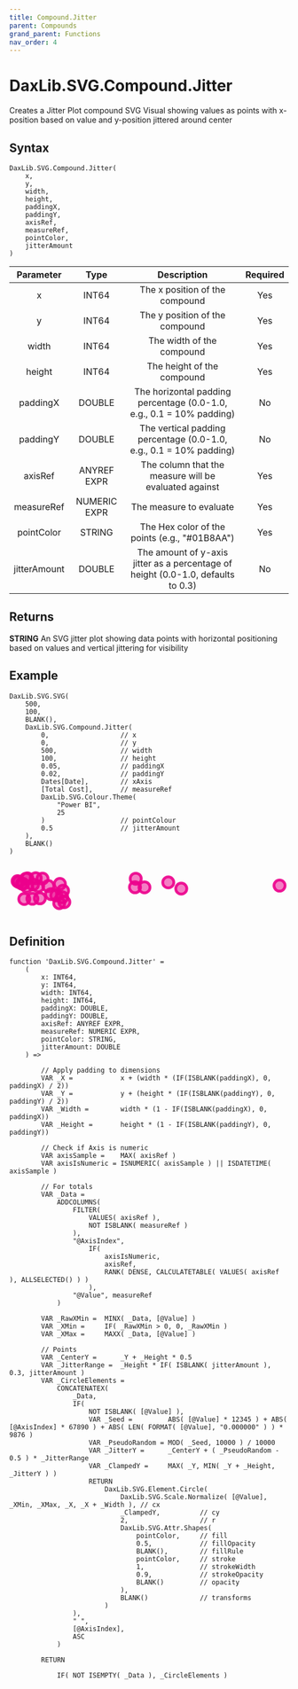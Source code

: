 ```yaml
---
title: Compound.Jitter
parent: Compounds
grand_parent: Functions
nav_order: 4
---
```


# DaxLib.SVG.Compound.Jitter

Creates a Jitter Plot compound SVG Visual showing values as points with x-position based on value and y-position jittered around center

## Syntax

```dax
DaxLib.SVG.Compound.Jitter(
    x, 
    y, 
    width, 
    height, 
    paddingX, 
    paddingY, 
    axisRef, 
    measureRef, 
    pointColor, 
    jitterAmount
)
```

| Parameter | Type | Description | Required |
| :---: | :---: | :---: | :---: |
| x | INT64 | The x position of the compound | Yes |
| y | INT64 | The y position of the compound | Yes |
| width | INT64 | The width of the compound | Yes |
| height | INT64 | The height of the compound | Yes |
| paddingX | DOUBLE | The horizontal padding percentage (0.0-1.0, e.g., 0.1 = 10% padding) | No |
| paddingY | DOUBLE | The vertical padding percentage (0.0-1.0, e.g., 0.1 = 10% padding) | No |
| axisRef | ANYREF EXPR | The column that the measure will be evaluated against | Yes |
| measureRef | NUMERIC EXPR | The measure to evaluate | Yes |
| pointColor | STRING | The Hex color of the points (e.g., "#01B8AA") | Yes |
| jitterAmount | DOUBLE | The amount of y-axis jitter as a percentage of height (0.0-1.0, defaults to 0.3) | No |

## Returns

**STRING** An SVG jitter plot showing data points with horizontal positioning based on values and vertical jittering for visibility

## Example

```dax
DaxLib.SVG.SVG(
    500,
    100,
    BLANK(),
    DaxLib.SVG.Compound.Jitter(
        0,                  // x
        0,                  // y
        500,                // width
        100,                // height
        0.05,               // paddingX
        0.02,               // paddingY
        Dates[Date],        // xAxis
        [Total Cost],       // measureRef
        DaxLib.SVG.Colour.Theme(
            "Power BI",
            25
        )                   // pointColour
        0.5                 // jitterAmount
    ),
    BLANK()
)
```

<svg width='500' height='100' viewbox= '0 0 100 20' xmlns='http://www.w3.org/2000/svg'><circle cx='2.98846880907372' cy='6.5112' r='2' fill='#EC008C' fill-opacity='0.5' stroke='#EC008C' stroke-width='1' stroke-opacity='0.9'  /> <circle cx='6.5226843100189' cy='5.51748' r='2' fill='#EC008C' fill-opacity='0.5' stroke='#EC008C' stroke-width='1' stroke-opacity='0.9'  /> <circle cx='4.51134215500945' cy='7.3638' r='2' fill='#EC008C' fill-opacity='0.5' stroke='#EC008C' stroke-width='1' stroke-opacity='0.9'  /> <circle cx='9.53969754253308' cy='5.44888' r='2' fill='#EC008C' fill-opacity='0.5' stroke='#EC008C' stroke-width='1' stroke-opacity='0.9'  /> <circle cx='18.0160680529301' cy='14.45508' r='2' fill='#EC008C' fill-opacity='0.5' stroke='#EC008C' stroke-width='1' stroke-opacity='0.9'  /> <circle cx='8.33289224952741' cy='12.86748' r='2' fill='#EC008C' fill-opacity='0.5' stroke='#EC008C' stroke-width='1' stroke-opacity='0.9'  /> <circle cx='6.01984877126654' cy='5.63508' r='2' fill='#EC008C' fill-opacity='0.5' stroke='#EC008C' stroke-width='1' stroke-opacity='0.9'  /> <circle cx='45.3415879017013' cy='8.70836' r='2' fill='#EC008C' fill-opacity='0.5' stroke='#EC008C' stroke-width='1' stroke-opacity='0.9'  /> <circle cx='15.0708884688091' cy='11.18188' r='2' fill='#EC008C' fill-opacity='0.5' stroke='#EC008C' stroke-width='1' stroke-opacity='0.9'  /> <circle cx='19.3952741020794' cy='9.94708' r='2' fill='#EC008C' fill-opacity='0.5' stroke='#EC008C' stroke-width='1' stroke-opacity='0.9'  /> <circle cx='19.093572778828' cy='12.31868' r='2' fill='#EC008C' fill-opacity='0.5' stroke='#EC008C' stroke-width='1' stroke-opacity='0.9'  /> <circle cx='11.0338374291115' cy='12.71068' r='2' fill='#EC008C' fill-opacity='0.5' stroke='#EC008C' stroke-width='1' stroke-opacity='0.9'  /> <circle cx='45.6181474480151' cy='5.62871' r='2' fill='#EC008C' fill-opacity='0.5' stroke='#EC008C' stroke-width='1' stroke-opacity='0.9'  /> <circle cx='18.2459357277883' cy='7.51668' r='2' fill='#EC008C' fill-opacity='0.5' stroke='#EC008C' stroke-width='1' stroke-opacity='0.9'  /> <circle cx='19.8478260869565' cy='14.07778' r='2' fill='#EC008C' fill-opacity='0.5' stroke='#EC008C' stroke-width='1' stroke-opacity='0.9'  /> <circle cx='8.53402646502835' cy='7.75188' r='2' fill='#EC008C' fill-opacity='0.5' stroke='#EC008C' stroke-width='1' stroke-opacity='0.9'  /> <circle cx='62.0429111531191' cy='9.20326' r='2' fill='#EC008C' fill-opacity='0.5' stroke='#EC008C' stroke-width='1' stroke-opacity='0.9'  /> <circle cx='3.47693761814745' cy='6.815' r='2' fill='#EC008C' fill-opacity='0.5' stroke='#EC008C' stroke-width='1' stroke-opacity='0.9'  /> <circle cx='57.3521739130435' cy='6.95416' r='2' fill='#EC008C' fill-opacity='0.5' stroke='#EC008C' stroke-width='1' stroke-opacity='0.9'  /> <circle cx='11.9820415879017' cy='5.60568' r='2' fill='#EC008C' fill-opacity='0.5' stroke='#EC008C' stroke-width='1' stroke-opacity='0.9'  /> <circle cx='10.4196597353497' cy='8.32763' r='2' fill='#EC008C' fill-opacity='0.5' stroke='#EC008C' stroke-width='1' stroke-opacity='0.9'  /> <circle cx='5.40207939508507' cy='12.95568' r='2' fill='#EC008C' fill-opacity='0.5' stroke='#EC008C' stroke-width='1' stroke-opacity='0.9'  /> <circle cx='16.9565217391304' cy='11.66943' r='2' fill='#EC008C' fill-opacity='0.5' stroke='#EC008C' stroke-width='1' stroke-opacity='0.9'  /> <circle cx='97.5' cy='8.11546' r='2' fill='#EC008C' fill-opacity='0.5' stroke='#EC008C' stroke-width='1' stroke-opacity='0.9'  /> <circle cx='6.29281663516068' cy='8.50648' r='2' fill='#EC008C' fill-opacity='0.5' stroke='#EC008C' stroke-width='1' stroke-opacity='0.9'  /> <circle cx='14.0652173913043' cy='8.27128' r='2' fill='#EC008C' fill-opacity='0.5' stroke='#EC008C' stroke-width='1' stroke-opacity='0.9'  /> <circle cx='4.94234404536862' cy='7.50688' r='2' fill='#EC008C' fill-opacity='0.5' stroke='#EC008C' stroke-width='1' stroke-opacity='0.9'  /> <circle cx='48.7608695652174' cy='8.74756' r='2' fill='#EC008C' fill-opacity='0.5' stroke='#EC008C' stroke-width='1' stroke-opacity='0.9'  /></svg>

## Definition

```dax
function 'DaxLib.SVG.Compound.Jitter' = 
    (
        x: INT64,
        y: INT64,
        width: INT64,
        height: INT64,
        paddingX: DOUBLE,
        paddingY: DOUBLE,
        axisRef: ANYREF EXPR,
        measureRef: NUMERIC EXPR,
        pointColor: STRING,
        jitterAmount: DOUBLE
    ) =>
        
        // Apply padding to dimensions
        VAR _X = 			x + (width * (IF(ISBLANK(paddingX), 0, paddingX) / 2))
        VAR _Y = 			y + (height * (IF(ISBLANK(paddingY), 0, paddingY) / 2))
        VAR _Width = 		width * (1 - IF(ISBLANK(paddingX), 0, paddingX))
        VAR _Height = 		height * (1 - IF(ISBLANK(paddingY), 0, paddingY))

        // Check if Axis is numeric
        VAR axisSample = 	MAX( axisRef )
        VAR axisIsNumeric = ISNUMERIC( axisSample ) || ISDATETIME( axisSample )
        
        // For totals
        VAR _Data = 
            ADDCOLUMNS(
                FILTER(
                    VALUES( axisRef ),
                    NOT ISBLANK( measureRef )
                ),
                "@AxisIndex", 	
                    IF(
                        axisIsNumeric,
                        axisRef,
                        RANK( DENSE, CALCULATETABLE( VALUES( axisRef ), ALLSELECTED() ) )
                    ),
                "@Value", measureRef
            )
                
        VAR _RawXMin = 	MINX( _Data, [@Value] )
        VAR _XMin = 	IF( _RawXMin > 0, 0, _RawXMin )
        VAR _XMax = 	MAXX( _Data, [@Value] )
    
        // Points
        VAR _CenterY = 		_Y + _Height * 0.5
        VAR _JitterRange = 	_Height * IF( ISBLANK( jitterAmount ), 0.3, jitterAmount )
        VAR _CircleElements = 
            CONCATENATEX(
                _Data,
                IF( 
                    NOT ISBLANK( [@Value] ),
                    VAR _Seed = 		ABS( [@Value] * 12345 ) + ABS( [@AxisIndex] * 67890 ) + ABS( LEN( FORMAT( [@Value], "0.000000" ) ) * 9876 )
                    VAR _PseudoRandom = MOD( _Seed, 10000 ) / 10000
                    VAR _JitterY = 		_CenterY + ( _PseudoRandom - 0.5 ) * _JitterRange
                    VAR _ClampedY = 	MAX( _Y, MIN( _Y + _Height, _JitterY ) )
                    RETURN
                        DaxLib.SVG.Element.Circle(
                            DaxLib.SVG.Scale.Normalize( [@Value], _XMin, _XMax, _X, _X + _Width ), // cx
                            _ClampedY,          // cy
                            2,         			// r
                            DaxLib.SVG.Attr.Shapes(
                                pointColor,   	// fill
                                0.5,            // fillOpacity
                                BLANK(),        // fillRule
                                pointColor,   	// stroke
                                1,              // strokeWidth
                                0.9,            // strokeOpacity
                                BLANK()         // opacity
                            ),
                            BLANK()             // transforms
                        )
                ),
                " ",
                [@AxisIndex],
                ASC
            )

        RETURN
            
            IF( NOT ISEMPTY( _Data ), _CircleElements )
```